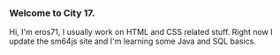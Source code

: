 ### Welcome to City 17.

Hi, I'm eros71, I usually work on HTML and CSS related stuff.
Right now I update the sm64js site and I'm learning some Java and SQL basics.
